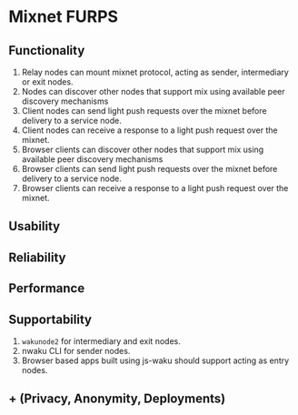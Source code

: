 # Mixnet FURPS

## Functionality

1. Relay nodes can mount mixnet protocol, acting as sender, intermediary or exit nodes.
2. Nodes can discover other nodes that support mix using available peer discovery mechanisms
3. Client nodes can send light push requests over the mixnet before delivery to a service node.
4. Client nodes can receive a response to a light push request over the mixnet.
5. Browser clients can discover other nodes that support mix using available peer discovery mechanisms
6. Browser clients can send light push requests over the mixnet before delivery to a service node.
7. Browser clients can receive a response to a light push request over the mixnet.

## Usability

## Reliability

## Performance

## Supportability

1. `wakunode2` for intermediary and exit nodes.
2. nwaku CLI for sender nodes.
3. Browser based apps built using js-waku should support acting as entry nodes.

## + (Privacy, Anonymity, Deployments)
